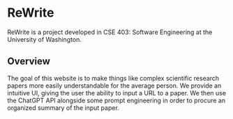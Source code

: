 # ReWrite
ReWrite is a project developed in CSE 403: Software Engineering at the University of Washington. 

## Overview
The goal of this website is to make things like complex scientific research papers more easily understandable for the average person. We provide an intuitive UI, giving the user the ability to input a URL to a paper. We then use the ChatGPT API alongside some prompt engineering in order to procure an organized summary of the input paper. 
